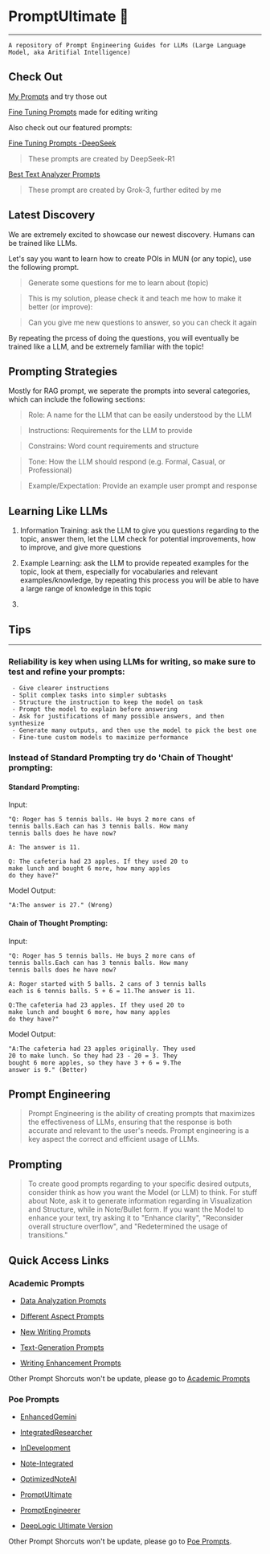 # PromptUltimate 📝

---

``` A repository of Prompt Engineering Guides for LLMs (Large Language Model, aka Aritifial Intelligence) ```

## Check Out

[My Prompts](main/MyPrompts.md/) and try those out

[Fine Tuning Prompts](main/Fine%20Tuning%20Prompts.md/) made for editing writing

Also check out our featured prompts:

[Fine Tuning Prompts -DeepSeek](main/PromptTemplates(DeepThink-1).md)

> These prompts are created by DeepSeek-R1

[Best Text Analyzer Prompts](main/CherryStudioPrompts/Analyzers-202503.md)

> These prompt are created by Grok-3, further edited by me

## Latest Discovery

We are extremely excited to showcase our newest discovery. Humans can be trained like LLMs.

Let's say you want to learn how to create POIs in MUN (or any topic), use the following prompt.

> Generate some questions for me to learn about (topic)

> This is my solution, please check it and teach me how to make it better (or improve):

> Can you give me new questions to answer, so you can check it again

By repeating the prcess of doing the questions, you will eventually be trained like a LLM, and be extremely familiar with the topic!

## Prompting Strategies

Mostly for RAG prompt, we seperate the prompts into several categories, which can include the following sections:

> Role: A name for the LLM that can be easily understood by the LLM

> Instructions: Requirements for the LLM to provide

> Constrains: Word count requirements and structure

> Tone: How the LLM should respond (e.g. Formal, Casual, or Professional)

> Example/Expectation: Provide an example user prompt and response

## Learning Like LLMs

1. Information Training: ask the LLM to give you questions regarding to the topic, answer them, let the LLM check for potential improvements, how to improve, and give more questions

2. Example Learning: ask the LLM to provide repeated examples for the topic, look at them, especially for vocabularies and relevant examples/knowledge, by repeating this process you will be able to have a large range of knowledge in this topic

3. 

## Tips

---

### Reliability is key when using LLMs for writing, so make sure to test and refine your prompts:

```
 - Give clearer instructions
 - Split complex tasks into simpler subtasks
 - Structure the instruction to keep the model on task
 - Prompt the model to explain before answering
 - Ask for justifications of many possible answers, and then synthesize
 - Generate many outputs, and then use the model to pick the best one
 - Fine-tune custom models to maximize performance
```

### Instead of Standard Prompting try do 'Chain of Thought' prompting:

#### Standard Prompting:

Input:

```
"Q: Roger has 5 tennis balls. He buys 2 more cans of
tennis balls.Each can has 3 tennis balls. How many
tennis balls does he have now?

A: The answer is 11.

Q: The cafeteria had 23 apples. If they used 20 to
make lunch and bought 6 more, how many apples
do they have?"
```

Model Output:

```
"A:The answer is 27." (Wrong)
```

#### Chain of Thought Prompting:

Input:

```
"Q: Roger has 5 tennis balls. He buys 2 more cans of
tennis balls.Each can has 3 tennis balls. How many
tennis balls does he have now?

A: Roger started with 5 balls. 2 cans of 3 tennis balls
each is 6 tennis balls. 5 + 6 = 11.The answer is 11.

Q:The cafeteria had 23 apples. If they used 20 to
make lunch and bought 6 more, how many apples
do they have?"
```

Model Output:

```
"A:The cafeteria had 23 apples originally. They used
20 to make lunch. So they had 23 - 20 = 3. They
bought 6 more apples, so they have 3 + 6 = 9.The
answer is 9." (Better)
```

## Prompt Engineering

>Prompt Engineering is the ability of creating prompts that maximizes the effectiveness of LLMs, ensuring that the response is both accurate and relevant to the user's needs. Prompt engineering is a key aspect the correct and efficient usage of LLMs.

## Prompting

>To create good prompts regarding to your specific desired outputs, consider think as how you want the Model (or LLM) to think. For stuff about Note, ask it to generate information regarding in Visualization and Structure, while in Note/Bullet form. If you want the Model to enhance your text, try asking it to "Enhance clarity", "Reconsider overall structure overflow", and "Redetermined the usage of transitions."

## Quick Access Links

### Academic Prompts

 - [Data Analyzation Prompts](main/Academic%20Prompts/Data%20Analyzation%20Prompts.md/)

 - [Different Aspect Prompts](main/Academic%20Prompts/Different%20Aspect%20Prompts.md/)

 - [New Writing Prompts](main/Academic%20Prompts/New%20Writing%20Prompts.md/)

 - [Text-Generation Prompts](main/Academic%20Prompts/Text-Generation%20Prompts.md/)

 - [Writing Enhancement Prompts](main/Academic%20Prompts/Writing%20Enhancement%20Prompts.md/)

Other Prompt Shorcuts won't be update, please go to [Academic Prompts](main/Academic%20Prompts/)

### Poe Prompts

 - [EnhancedGemini](main/Poe%20Prompts/EnhancedGemini.md)

 - [IntegratedResearcher](main/Poe%20Prompts/IntegratedResearcher.md)

 - [InDevelopment](main/Poe%20Prompts/InDevelopment.md)

 - [Note-Integrated](main/Poe%20Prompts/Note-Integrated.md)

 - [OptimizedNoteAI](main/Poe%20Prompts/OptimizedNoteAI.md)

 - [PromptUltimate](main/Poe%20Prompts/PromptUltimate.md)

 - [PromptEngineerer](main/Poe%20Prompts/PromptEngineerer.md)

 - [DeepLogic Ultimate Version](main/Poe%20Prompts/DeepLogic-R3.md)

Other Prompt Shorcuts won't be update, please go to [Poe Prompts](main/Poe%20Prompts/).
